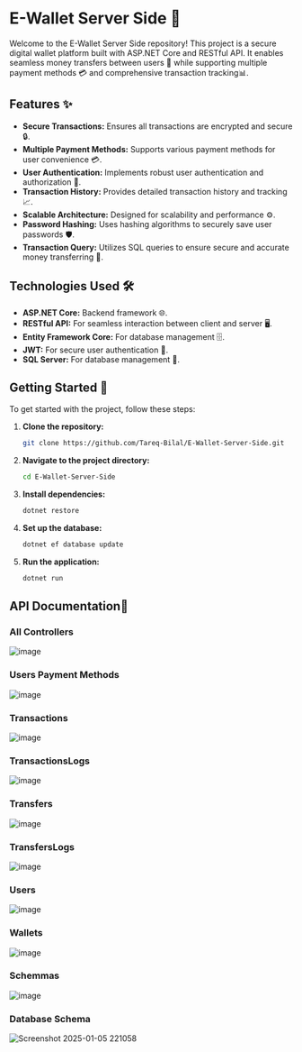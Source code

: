 # E-Wallet Server Side 💼

Welcome to the E-Wallet Server Side repository! This project is a secure digital wallet platform built with ASP.NET Core and RESTful API. It enables seamless money transfers between users 💸 while supporting multiple payment methods 💳 and comprehensive transaction tracking📊.

## Features ✨

- **Secure Transactions:** Ensures all transactions are encrypted and secure 🔒.
- **Multiple Payment Methods:** Supports various payment methods for user convenience 💳.
- **User Authentication:** Implements robust user authentication and authorization 🔐.
- **Transaction History:** Provides detailed transaction history and tracking 📈.
- **Scalable Architecture:** Designed for scalability and performance ⚙️.
- **Password Hashing:** Uses hashing algorithms to securely save user passwords 🛡️.
- **Transaction Query:** Utilizes SQL queries to ensure secure and accurate money transferring 🔄.

## Technologies Used 🛠️

- **ASP.NET Core:** Backend framework 🌐.
- **RESTful API:** For seamless interaction between client and server 🖥️.
- **Entity Framework Core:** For database management 🗄️.
- **JWT:** For secure user authentication 🔑.
- **SQL Server:** For database management 💾.

## Getting Started 🚀

To get started with the project, follow these steps:

1. **Clone the repository:**
   ```bash
   git clone https://github.com/Tareq-Bilal/E-Wallet-Server-Side.git
   
2. **Navigate to the project directory:**
   ```bash
   cd E-Wallet-Server-Side

3. **Install dependencies:**
   ```bash
   dotnet restore

4. **Set up the database:**

   ```bash
   dotnet ef database update

5. **Run the application:**
   ```bash
   dotnet run

## API Documentation📜

### All Controllers

![image](https://github.com/user-attachments/assets/93f74f87-c621-466b-a1e5-7a128c174a93)

### Users Payment Methods

![image](https://github.com/user-attachments/assets/3b9d7733-93ef-41ed-a0f0-424a388ffcc8)

### Transactions

![image](https://github.com/user-attachments/assets/d4e951ac-e9af-4a6a-905a-f7a4b5a9a793)

### TransactionsLogs

![image](https://github.com/user-attachments/assets/1c78dad6-4609-4ebc-bea2-0703403e5db9)

### Transfers

![image](https://github.com/user-attachments/assets/2f95b426-029b-464c-8fe0-12ab22a9ec49)

### TransfersLogs

![image](https://github.com/user-attachments/assets/1e3bfd9e-bd04-4b03-ac8c-e5e514a19ae1)

### Users
   
![image](https://github.com/user-attachments/assets/595a0a8c-bd9e-46ab-bcb8-337737007ac3)

### Wallets

![image](https://github.com/user-attachments/assets/9281c30e-a845-43af-b7f4-3d8d655396a3)

### Schemmas 

![image](https://github.com/user-attachments/assets/3cc0044a-a8ee-48ed-89bd-ae84c538b037)

### Database Schema

![Screenshot 2025-01-05 221058](https://github.com/user-attachments/assets/88682c5b-6b2b-48db-8d9f-e565e38c9912)


